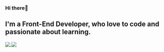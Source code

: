 ### Hi there👋

## I'm a Front-End Developer, who love to code and passionate about learning.

<a href="https://github.com/anuraghazra/github-readme-stats">
  <img align="center" src="https://github-readme-stats.vercel.app/api?username=mohammad-mo&count_private=true&show_icons=true&include_all_commits=true&hide_border=true&hide_title=true"&theme=material-palenight" />
<a href="https://github.com/anuraghazra/github-readme-stats">
  <img align="center" src="https://github-readme-stats.vercel.app/api/top-langs/?username=mohammad-mo&theme=material-palenight&hide_border=true&include_all_commits=false&count_private=false&layout=compact" />
</a>
 
